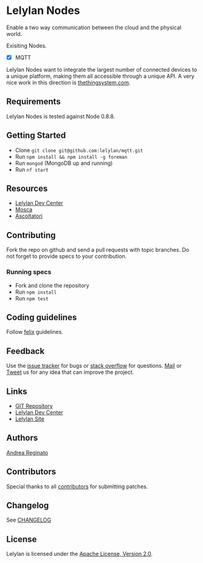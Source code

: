 # Lelylan Nodes

Enable a two way communication between the cloud and the physical world.

Exisiting Nodes.
- [x] MQTT

Lelylan Nodes want to integrate the largest number of connected devices to a unique platform, making them all
accessible through a unique API. A very nice work in this direction is [thethingsystem.com](http://thethingsystem.com/).


## Requirements

Lelylan Nodes is tested against Node 0.8.8.


## Getting Started

* Clone `git clone git@github.com:lelylan/mqtt.git`
* Run `npm install && npm install -g foreman`
* Run `mongod` (MongoDB up and running)
* Run `nf start`


## Resources

* [Lelylan Dev Center](http://dev.lelylan.com)
* [Mosca](https://github.com/mcollina/mosca)
* [Ascoltatori](https://github.com/mcollina/ascoltatori)


## Contributing

Fork the repo on github and send a pull requests with topic branches.
Do not forget to provide specs to your contribution.


### Running specs

* Fork and clone the repository
* Run `npm install`
* Run `npm test`


## Coding guidelines

Follow [felix](http://nodeguide.com/style.html) guidelines.


## Feedback

Use the [issue tracker](http://github.com/lelylan/nodes/issues) for bugs or [stack overflow](http://stackoverflow.com/questions/tagged/lelylan) for questions.
[Mail](mailto:dev@lelylan.com) or [Tweet](http://twitter.com/lelylan) us for any idea that can improve the project.


## Links

* [GIT Repository](http://github.com/lelylan/node)
* [Lelylan Dev Center](http://dev.lelylan.com)
* [Lelylan Site](http://lelylan.com)


## Authors

[Andrea Reginato](https://www.linkedin.com/in/andreareginato)


## Contributors

Special thanks to all [contributors](https://github.com/lelylan/nodes/contributors)
for submitting patches.


## Changelog

See [CHANGELOG](https://github.com/lelylan/nodes/blob/master/CHANGELOG.md)


## License

Lelylan is licensed under the [Apache License, Version 2.0](http://www.apache.org/licenses/LICENSE-2.0).
